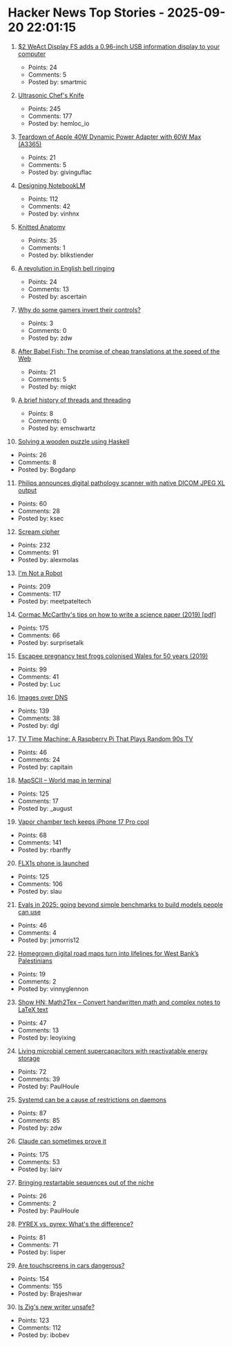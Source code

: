 # Hacker News Top Stories - 2025-09-20 22:01:15

1. [$2 WeAct Display FS adds a 0.96-inch USB information display to your computer](https://www.cnx-software.com/2025/09/18/2-weact-display-fs-adds-a-0-96-inch-usb-information-display-to-your-computer/)
   - Points: 24
   - Comments: 5
   - Posted by: smartmic

2. [Ultrasonic Chef's Knife](https://seattleultrasonics.com/)
   - Points: 245
   - Comments: 177
   - Posted by: hemloc_io

3. [Teardown of Apple 40W Dynamic Power Adapter with 60W Max (A3365)](https://www.chargerlab.com/teardown-of-apple-40w-dynamic-power-adapter-with-60w-max-a3365/)
   - Points: 21
   - Comments: 5
   - Posted by: givinguflac

4. [Designing NotebookLM](https://jasonspielman.com/notebooklm)
   - Points: 112
   - Comments: 42
   - Posted by: vinhnx

5. [Knitted Anatomy](https://www.knitted-anatomy.at/cardiovascular-system/)
   - Points: 35
   - Comments: 1
   - Posted by: blikstiender

6. [A revolution in English bell ringing](https://harpers.org/archive/2025/10/a-change-of-tune-veronique-greenwood-bell-ringing/)
   - Points: 24
   - Comments: 13
   - Posted by: ascertain

7. [Why do some gamers invert their controls?](https://www.theguardian.com/games/2025/sep/18/why-do-some-gamers-invert-their-controls-scientists-now-have-answers-but-theyre-not-what-you-think)
   - Points: 3
   - Comments: 0
   - Posted by: zdw

8. [After Babel Fish: The promise of cheap translations at the speed of the Web](https://hedgehogreview.com/issues/lessons-of-babel/articles/after-babel-fish)
   - Points: 21
   - Comments: 5
   - Posted by: miqkt

9. [A brief history of threads and threading](https://eclecticlight.co/2025/09/20/a-brief-history-of-threads-and-threading/)
   - Points: 8
   - Comments: 0
   - Posted by: emschwartz

10. [Solving a wooden puzzle using Haskell](https://glocq.github.io/en/blog/20250428/)
   - Points: 26
   - Comments: 8
   - Posted by: Bogdanp

11. [Philips announces digital pathology scanner with native DICOM JPEG XL output](https://www.philips.com/a-w/about/news/archive/standard/news/articles/2025/philips-announces-digital-pathology-scanner-with-native-configurable-dicom-jpeg-and-jpeg-xl-output-in-world-first.html)
   - Points: 60
   - Comments: 28
   - Posted by: ksec

12. [Scream cipher](https://sethmlarson.dev/scream-cipher)
   - Points: 232
   - Comments: 91
   - Posted by: alexmolas

13. [I'm Not a Robot](https://neal.fun/not-a-robot/)
   - Points: 209
   - Comments: 117
   - Posted by: meetpateltech

14. [Cormac McCarthy's tips on how to write a science paper (2019) [pdf]](https://gwern.net/doc/science/2019-savage.pdf)
   - Points: 175
   - Comments: 66
   - Posted by: surprisetalk

15. [Escapee pregnancy test frogs colonised Wales for 50 years (2019)](https://www.bbc.com/news/uk-wales-44886585)
   - Points: 99
   - Comments: 41
   - Posted by: Luc

16. [Images over DNS](https://dgl.cx/2025/09/images-over-dns)
   - Points: 139
   - Comments: 38
   - Posted by: dgl

17. [TV Time Machine: A Raspberry Pi That Plays Random 90s TV](https://quarters.captaintouch.com/blog/posts/2025-09-20-tv-time-machine-a-raspberry-pi-that-plays-random-90s-tv.html)
   - Points: 46
   - Comments: 24
   - Posted by: capitain

18. [MapSCII – World map in terminal](https://github.com/rastapasta/mapscii)
   - Points: 125
   - Comments: 17
   - Posted by: _august

19. [Vapor chamber tech keeps iPhone 17 Pro cool](https://spectrum.ieee.org/iphone-17-pro-vapor-chamber)
   - Points: 68
   - Comments: 141
   - Posted by: rbanffy

20. [FLX1s phone is launched](https://furilabs.com/flx1s-is-launched/)
   - Points: 125
   - Comments: 106
   - Posted by: slau

21. [Evals in 2025: going beyond simple benchmarks to build models people can use](https://github.com/huggingface/evaluation-guidebook/blob/main/yearly_dives/2025-evaluations-for-useful-models.md)
   - Points: 46
   - Comments: 4
   - Posted by: jxmorris12

22. [Homegrown digital road maps turn into lifelines for West Bank’s Palestinians](https://restofworld.org/2025/palestinians-digital-maps-west-bank-israel/)
   - Points: 19
   - Comments: 2
   - Posted by: vinnyglennon

23. [Show HN: Math2Tex – Convert handwritten math and complex notes to LaTeX text](undefined)
   - Points: 47
   - Comments: 13
   - Posted by: leoyixing

24. [Living microbial cement supercapacitors with reactivatable energy storage](https://www.cell.com/cell-reports-physical-science/fulltext/S2666-3864(25)00409-6)
   - Points: 72
   - Comments: 39
   - Posted by: PaulHoule

25. [Systemd can be a cause of restrictions on daemons](https://utcc.utoronto.ca/~cks/space/blog/linux/SystemdCanBeRestrictionCause)
   - Points: 87
   - Comments: 85
   - Posted by: zdw

26. [Claude can sometimes prove it](https://www.galois.com/articles/claude-can-sometimes-prove-it)
   - Points: 175
   - Comments: 53
   - Posted by: lairv

27. [Bringing restartable sequences out of the niche](https://lwn.net/Articles/1033955/)
   - Points: 26
   - Comments: 2
   - Posted by: PaulHoule

28. [PYREX vs. pyrex: What's the difference?](https://www.corning.com/worldwide/en/products/life-sciences/resources/stories/in-the-field/pyrex-vs-pyrex-whats-the-difference.html)
   - Points: 81
   - Comments: 71
   - Posted by: lisper

29. [Are touchscreens in cars dangerous?](https://www.economist.com/science-and-technology/2025/09/19/are-touchscreens-in-cars-dangerous)
   - Points: 154
   - Comments: 155
   - Posted by: Brajeshwar

30. [Is Zig's new writer unsafe?](https://www.openmymind.net/Is-Zigs-New-Io-Unsafe/)
   - Points: 123
   - Comments: 112
   - Posted by: ibobev

